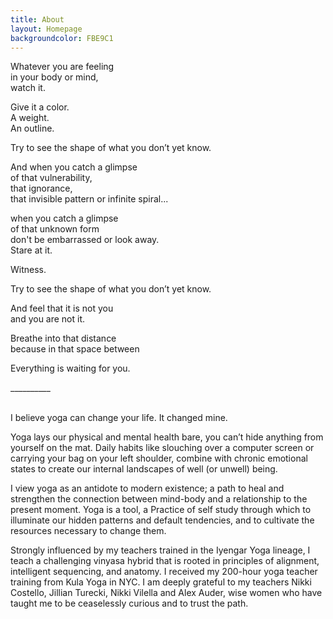 ```yaml
---
title: About
layout: Homepage
backgroundcolor: FBE9C1
---
```


<div class="small-font">

Whatever you are feeling<br>
in your body or mind,<br> 
watch it. 

Give it a color.<br>
A weight.<br>
An outline.<br>

Try to see the shape of what you don’t yet know. 

And when you catch a glimpse<br>
of that vulnerability,<br>
that ignorance,<br>
that invisible pattern or infinite spiral...

when you catch a glimpse<br>
of that unknown form<br>
don't be embarrassed or look away.<br>
Stare at it.<br>

Witness.<br> 

Try to see the shape of what you don’t yet know. 

And feel  that it is not you<br>
and you are not it. 

Breathe into that distance<br>
because in that space    between

Everything is waiting for you.<br>

</div>
<div class="thick-blue-divider">__________</div>

<br>

I believe yoga can change your life. It changed mine. 

Yoga lays our physical and mental health bare, you can’t hide anything from yourself on the mat. Daily habits like slouching over a computer screen or carrying your bag on your left shoulder, combine with chronic emotional states to create our internal landscapes of well (or unwell) being. 

I view yoga as an antidote to modern existence; a path to heal and strengthen the connection between mind-body and a relationship to the present moment. Yoga is a tool, a Practice of self study through which to illuminate our hidden patterns and default tendencies, and to cultivate the resources necessary to change them. 

Strongly influenced by my teachers trained in the Iyengar Yoga lineage, I teach a challenging vinyasa hybrid that is rooted in principles of alignment, intelligent sequencing, and anatomy. I received my 200-hour yoga teacher training from Kula Yoga in NYC. I am deeply grateful to my teachers Nikki Costello, Jillian Turecki, Nikki Vilella and Alex Auder, wise women who have taught me to be ceaselessly curious and to trust the path. 
